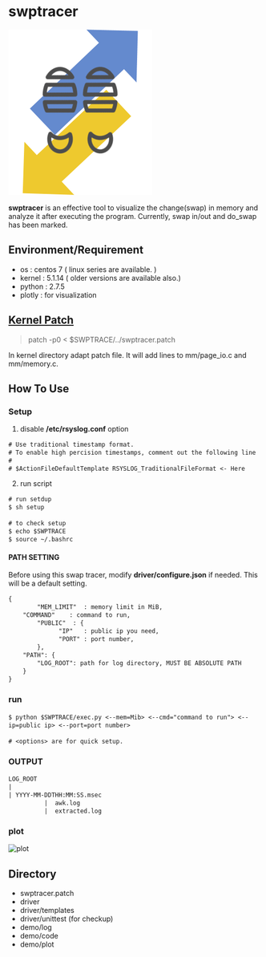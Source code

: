 # swptracer
![ swptracer](./icon.png)

 **swptracer** is an effective tool to visualize the change(swap) in memory and analyze it after executing the program. Currently, swap in/out and do_swap has been marked.

## Environment/Requirement
+ os : centos 7 ( linux series are available. )
+ kernel : 5.1.14 ( older versions are available also.)  
+ python : 2.7.5
+ plotly : for visualization

## [Kernel Patch](https://github.com/lynring24/swptracer/blob/master/tracer_kernel.patch)
> patch -p0 < $SWPTRACE/../swptracer.patch   

In kernel directory adapt patch file. It will add lines to mm/page_io.c and mm/memory.c.

## How To Use
### Setup
1. disable **/etc/rsyslog.conf** option
```
# Use traditional timestamp format.
# To enable high percision timestamps, comment out the following line
#
# $ActionFileDefaultTemplate RSYSLOG_TraditionalFileFormat <- Here
```
2. run script 
```
# run setdup
$ sh setup

# to check setup
$ echo $SWPTRACE
$ source ~/.bashrc

```

#### PATH SETTING 
Before using this swap tracer, modify **driver/configure.json** if needed.
This will be a default setting.

```
{
        "MEM_LIMIT"  : memory limit in MiB,
	"COMMAND"    : command to run,
        "PUBLIC"  : {
              "IP"   : public ip you need,
              "PORT" : port number,
        },
	"PATH": {
		"LOG_ROOT": path for log directory, MUST BE ABSOLUTE PATH 
	}
}
```
### run  

```
$ python $SWPTRACE/exec.py <--mem=Mib> <--cmd="command to run"> <--ip=public ip> <--port=port number> 

# <options> are for quick setup.
```

### OUTPUT
```
LOG_ROOT
|
| YYYY-MM-DDTHH:MM:SS.msec
          |  awk.log  
          |  extracted.log
```
### plot

![plot](./example.gif)


## Directory 
+ swptracer.patch
+ driver 
+ driver/templates
+ driver/unittest (for checkup)
+ demo/log
+ demo/code
+ demo/plot

